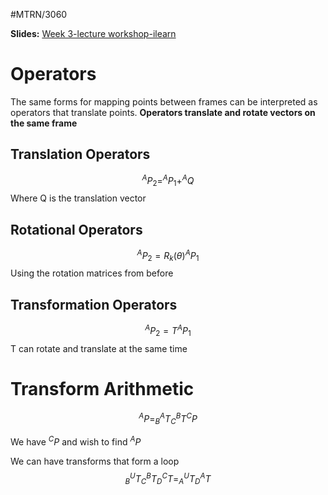 #MTRN/3060 

**Slides:**
[Week 3-lecture workshop-ilearn](Attachments/Week%203-lecture%20workshop-ilearn.pdf)

# Operators
The same forms for mapping points between frames can be interpreted as operators that translate points.
**Operators translate and rotate vectors on the same frame**

## Translation Operators
$$^{A}P_{2} = ^{A}P_{1} + ^{A}Q$$
Where Q is the translation vector

## Rotational Operators
$$^{A}P_{2} = R_{k}(\theta) ^{A}P_{1}$$
Using the rotation matrices from before


## Transformation Operators
$$^{A}P_{2} = T ^{A}P_{1}$$
T can rotate and translate at the same time



# Transform Arithmetic
$$^{A}P = ^{A}_{B}T ^{B}_{C}T ^{C}P$$

We have $^{C}P$ and wish to find $^{A}P$

We can have transforms that form a loop
$$^{U}_{B}T ^{B}_{C}T ^{C}_{D}T = ^{U}_{A}T ^{A}_{D}T$$

